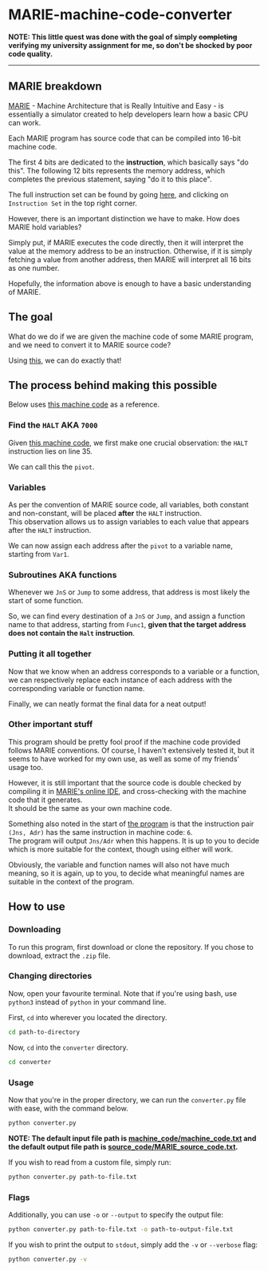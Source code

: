 # MARIE-machine-code-converter
**NOTE: This little quest was done with the goal of simply ~~completing~~ verifying my university assignment for me, so don't be shocked by poor code quality.**

---

## MARIE breakdown
[MARIE](https://marie.js.org) - Machine Architecture that is Really Intuitive and Easy - is essentially a simulator created to help developers learn how a basic CPU can work.

Each MARIE program has source code that can be compiled into 16-bit machine code.

The first 4 bits are dedicated to the **instruction**, which basically says "do this". The following 12 bits represents the memory address, which completes the previous statement, saying "do it to this place".

The full instruction set can be found by going [here](https://marie.js.org), and clicking on `Instruction Set` in the top right corner.

However, there is an important distinction we have to make. How does MARIE hold variables?

Simply put, if MARIE executes the code directly, then it will interpret the value at the memory address to be an instruction. Otherwise, if it is simply fetching a value from another address, then MARIE will interpret all 16 bits as one number.

Hopefully, the information above is enough to have a basic understanding of MARIE.

## The goal
What do we do if we are given the machine code of some MARIE program, and we need to convert it to MARIE source code?

Using [this](converter/converter.py), we can do exactly that!


## The process behind making this possible
Below uses [this machine code](machine_code/machine_code.txt) as a reference.


### Find the `HALT` AKA `7000`
Given [this machine code](machine_code/machine_code.txt), we first make one crucial observation: the `HALT` instruction lies on line 35.

We can call this the `pivot`.


### Variables
As per the convention of MARIE source code, all variables, both constant and non-constant, will be placed **after** the `HALT` instruction.<br>
This observation allows us to assign variables to each value that appears after the `HALT` instruction.

We can now assign each address after the `pivot` to a variable name, starting from `Var1`.

### Subroutines AKA functions
Whenever we `JnS` or `Jump` to some address, that address is most likely the start of some function.

So, we can find every destination of a `JnS` or `Jump`, and assign a function name to that address, starting from `Func1`, **given that the target address does not contain the `Halt` instruction**.


### Putting it all together
Now that we know when an address corresponds to a variable or a function, we can respectively replace each instance of each address with the corresponding variable or function name.

Finally, we can neatly format the final data for a neat output!


### Other important stuff
This program should be pretty fool proof if the machine code provided follows MARIE conventions. Of course, I haven't extensively tested it, but it seems to have worked for my own use, as well as some of my friends' usage too.

However, it is still important that the source code is double checked by compiling it in [MARIE's online IDE](https://marie.js.org), and cross-checking with the machine code that it generates.<br>
It should be the same as your own machine code.

Something also noted in the start of [the program](converter/converter.py) is that the instruction pair `(Jns, Adr)` has the same instruction in machine code: `6`.<br>
The program will output `Jns/Adr` when this happens. It is up to you to decide which is more suitable for the context, though using either will work.

Obviously, the variable and function names will also not have much meaning, so it is again, up to you, to decide what meaningful names are suitable in the context of the program.


## How to use
### Downloading
To run this program, first download or clone the repository.
If you chose to download, extract the `.zip` file.

### Changing directories
Now, open your favourite terminal. Note that if you're using bash, use `python3` instead of `python` in your command line.

First, `cd` into wherever you located the directory.

```bash
cd path-to-directory
```

Now, `cd` into the `converter` directory.
```bash
cd converter
```

### Usage
Now that you're in the proper directory, we can run the `converter.py` file with ease, with the command below.

```bash
python converter.py
```

**NOTE: The default input file path is [machine_code/machine_code.txt](machine_code/machine_code.txt) and the default output file path is [source_code/MARIE_source_code.txt](source_code/MARIE_source_code.txt).**


If you wish to read from a custom file, simply run:

```bash
python converter.py path-to-file.txt
```

### Flags
Additionally, you can use `-o` or `--output` to specify the output file:

```bash
python converter.py path-to-file.txt -o path-to-output-file.txt
```

If you wish to print the output to `stdout`, simply add the `-v` or `--verbose` flag:

```bash
python converter.py -v
```